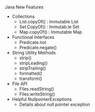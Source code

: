 Java New Features 
- Collections
   - List.copyOf() : Immutable List 
   - Set.CopyOf() : Immutab;le Set
   - Map.copyOf() : Immutable Map
- Functional Interfaces
   - Predicate.not
   - Predicate.negate() 
- String Utility Methods
   - strip()
   - stripLeading()
   - stripTrailing()
   - formatted()
   - transform()
- File API
   - Files.readString()
   - Files.writeString()
- Helpful NullpointerExceptions
   - Details about null pointer exception
